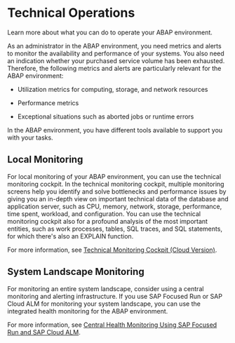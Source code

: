 <!-- loio181ce28a38154cf4a59d459d1b074cf8 -->

# Technical Operations

Learn more about what you can do to operate your ABAP environment.

As an administrator in the ABAP environment, you need metrics and alerts to monitor the availability and performance of your systems. You also need an indication whether your purchased service volume has been exhausted. Therefore, the following metrics and alerts are particularly relevant for the ABAP environment:

-   Utilization metrics for computing, storage, and network resources

-   Performance metrics

-   Exceptional situations such as aborted jobs or runtime errors


In the ABAP environment, you have different tools available to support you with your tasks.



<a name="loio181ce28a38154cf4a59d459d1b074cf8__section_odv_djy_2pb"/>

## Local Monitoring

For local monitoring of your ABAP environment, you can use the technical monitoring cockpit. In the technical monitoring cockpit, multiple monitoring screens help you identify and solve bottlenecks and performance issues by giving you an in-depth view on important technical data of the database and application server, such as CPU, memory, network, storage, performance, time spent, workload, and configuration. You can use the technical monitoring cockpit also for a profound analysis of the most important entities, such as work processes, tables, SQL traces, and SQL statements, for which there's also an EXPLAIN function.

For more information, see [Technical Monitoring Cockpit \(Cloud Version\)](technical-monitoring-cockpit-cloud-version-eb867c6.md).



<a name="loio181ce28a38154cf4a59d459d1b074cf8__section_cng_vjy_2pb"/>

## System Landscape Monitoring

For monitoring an entire system landscape, consider using a central monitoring and alerting infrastructure. If you use SAP Focused Run or SAP Cloud ALM for monitoring your system landscape, you can use the integrated health monitoring for the ABAP environment.

For more information, see [Central Health Monitoring Using SAP Focused Run and SAP Cloud ALM](central-health-monitoring-using-sap-focused-run-and-sap-cloud-alm-8d6e2e7.md).

